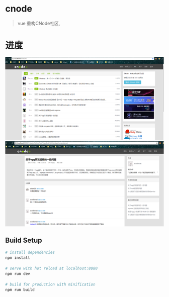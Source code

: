 # cnode

> vue 重构CNode社区,

# 进度
![index](./src/assets/readme/index.png)
![topic](./src/assets/readme/topic.png)
## Build Setup

``` bash
# install dependencies
npm install

# serve with hot reload at localhost:8080
npm run dev

# build for production with minification
npm run build

```
